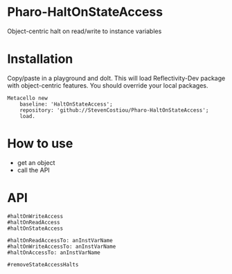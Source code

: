 # Pharo-HaltOnStateAccess
Object-centric halt on read/write to instance variables

# Installation
Copy/paste in a playground and doIt. This will load Reflectivity-Dev package with object-centric features. You should override your local packages.

```Smalltalk
Metacello new
    baseline: 'HaltOnStateAccess';
    repository: 'github://StevenCostiou/Pharo-HaltOnStateAccess';
    load.
```
# How to use
- get an object
- call the API

# API
```Smalltalk
#haltOnWriteAccess
#haltOnReadAccess
#haltOnStateAccess

#haltOnReadAccessTo: anInstVarName
#haltOnWriteAccessTo: anInstVarName
#haltOnAccessTo: anInstVarName

#removeStateAccessHalts
```
